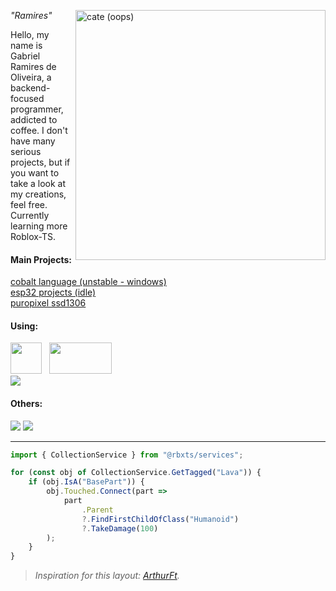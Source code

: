 <a href="https://github.com/RamiresOliv"> <img src="https://avatars.githubusercontent.com/u/69019082?v=4" alt="cate (oops)" min-width="400px" max-width="400px" width="400px" align="right"> </a>
<i>"Ramires"</i><br>
<p align="left">Hello, my name is Gabriel Ramires de Oliveira, a backend-focused programmer, addicted to coffee. I don't have many serious projects, but if you want to take a look at my creations, feel free.
Currently learning more Roblox-TS.
</p

---

<font align="left">
<h4>Main Projects:</h4>
<a href="https://github.com/RamiresOliv/cobalt">cobalt language (unstable - windows)</a>
<br>
<a href="https://github.com/RamiresOliv/esp-projects">esp32 projects (idle)</a>
<br>
<a href="https://github.com/RamiresOliv/puropixel-ssd1306">puropixel ssd1306</a>
<br>
</font>
<h4>Using:</h4>

<a href="https://roblox-ts.com/"><img height="50px" width="50px" src="https://github.com/user-attachments/assets/38c71ae9-2007-42e6-af0f-db395af752f8"></a>&nbsp;&nbsp;&nbsp;<a href="https://rojo.space/"><img height="50px" width="100px" src="https://github.com/user-attachments/assets/9e15aeac-d247-4de6-9fa1-16af656441a7"></a></br>
<img src="https://skillicons.dev/icons?i=ts,lua,c,cpp,react&theme=dark">
<h4>Others:</h4>

<img src="https://skillicons.dev/icons?i=ts,lua,py,js,ruby,c,cpp,java,react&theme=dark">

<img src="https://skillicons.dev/icons?i=robloxstudio,vscode,arduino,blender,raspberrypi,linux,windows&theme=dark">

---

```ts
import { CollectionService } from "@rbxts/services";

for (const obj of CollectionService.GetTagged("Lava")) {
    if (obj.IsA("BasePart")) {
        obj.Touched.Connect(part =>
            part
                .Parent
                ?.FindFirstChildOfClass("Humanoid")
                ?.TakeDamage(100)
        );
    }
}
```


> <i>Inspiration for this layout: <a href="https://github.com/ArthurFt">ArthurFt</a>.</i>
